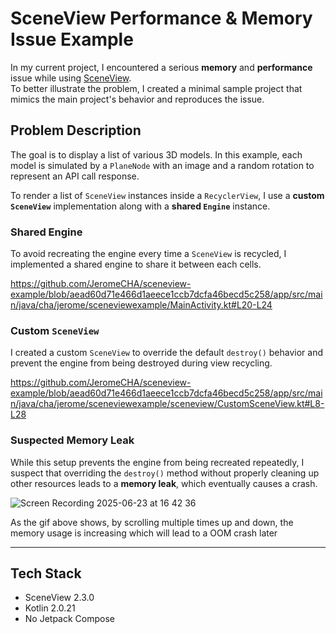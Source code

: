 # SceneView Performance & Memory Issue Example

In my current project, I encountered a serious **memory** and **performance** issue while using [SceneView](https://github.com/SceneView/sceneview-android).  
To better illustrate the problem, I created a minimal sample project that mimics the main project's behavior and reproduces the issue.

## Problem Description

The goal is to display a list of various 3D models. In this example, each model is simulated by a `PlaneNode` with an image and a random rotation to represent an API call response.

To render a list of `SceneView` instances inside a `RecyclerView`, I use a **custom `SceneView`** implementation along with a **shared `Engine`** instance.

### Shared Engine

To avoid recreating the engine every time a `SceneView` is recycled, I implemented a shared engine to share it between each cells.

https://github.com/JeromeCHA/sceneview-example/blob/aead60d71e466d1aeece1ccb7dcfa46becd5c258/app/src/main/java/cha/jerome/sceneviewexample/MainActivity.kt#L20-L24

### Custom `SceneView`

I created a custom `SceneView` to override the default `destroy()` behavior and prevent the engine from being destroyed during view recycling.

https://github.com/JeromeCHA/sceneview-example/blob/aead60d71e466d1aeece1ccb7dcfa46becd5c258/app/src/main/java/cha/jerome/sceneviewexample/sceneview/CustomSceneView.kt#L8-L28

### Suspected Memory Leak

While this setup prevents the engine from being recreated repeatedly, I suspect that overriding the `destroy()` method without properly cleaning up other resources leads to a **memory leak**, which eventually causes a crash.

![Screen Recording 2025-06-23 at 16 42 36](https://github.com/user-attachments/assets/9a6108e3-7f62-4898-b9b1-8398c0ca56b3)

As the gif above shows, by scrolling multiple times up and down, the memory usage is increasing which will lead to a OOM crash later

---

## Tech Stack

- SceneView 2.3.0
- Kotlin 2.0.21
- No Jetpack Compose
